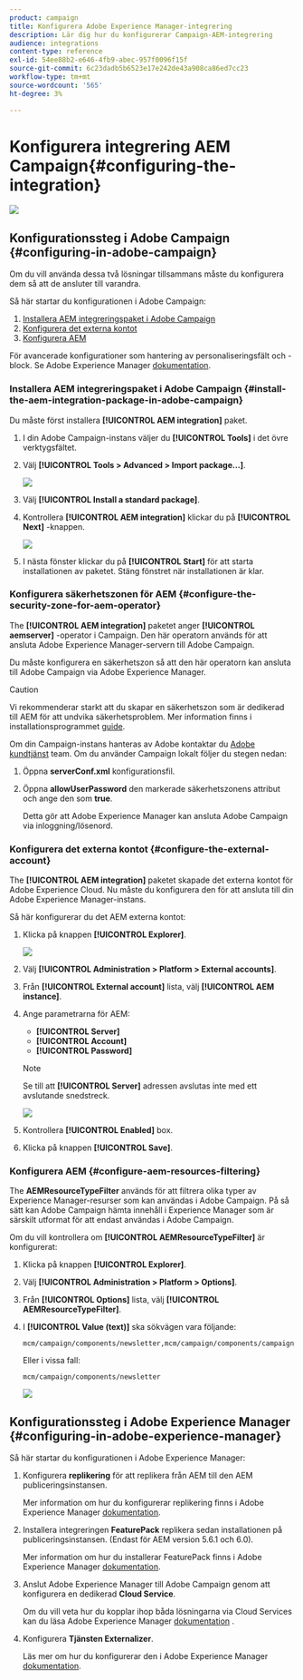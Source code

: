 ```yaml
---
product: campaign
title: Konfigurera Adobe Experience Manager-integrering
description: Lär dig hur du konfigurerar Campaign-AEM-integrering
audience: integrations
content-type: reference
exl-id: 54ee88b2-e646-4fb9-abec-957f0096f15f
source-git-commit: 6c23dadb5b6523e17e242de43a908ca86ed7cc23
workflow-type: tm+mt
source-wordcount: '565'
ht-degree: 3%

---
```


# Konfigurera integrering AEM Campaign{#configuring-the-integration}

![](../../assets/common.svg)

## Konfigurationssteg i Adobe Campaign {#configuring-in-adobe-campaign}

Om du vill använda dessa två lösningar tillsammans måste du konfigurera dem så att de ansluter till varandra.

Så här startar du konfigurationen i Adobe Campaign:

1. [Installera AEM integreringspaket i Adobe Campaign](#install-the-aem-integration-package-in-adobe-campaign)
1. [Konfigurera det externa kontot](#configure-the-external-account)
1. [Konfigurera AEM](#configure-aem-resources-filtering)

För avancerade konfigurationer som hantering av personaliseringsfält och -block. Se Adobe Experience Manager [dokumentation](https://helpx.adobe.com/experience-manager/6-5/sites/administering/using/campaignonpremise.html).

### Installera AEM integreringspaket i Adobe Campaign {#install-the-aem-integration-package-in-adobe-campaign}

Du måste först installera **[!UICONTROL AEM integration]** paket.

1. I din Adobe Campaign-instans väljer du **[!UICONTROL Tools]** i det övre verktygsfältet.
1. Välj **[!UICONTROL Tools > Advanced > Import package...]**.

   ![](assets/aem_config_1.png)

1. Välj **[!UICONTROL Install a standard package]**.
1. Kontrollera **[!UICONTROL AEM integration]** klickar du på **[!UICONTROL Next]** -knappen.

   ![](assets/aem_config_2.png)

1. I nästa fönster klickar du på **[!UICONTROL Start]** för att starta installationen av paketet. Stäng fönstret när installationen är klar.

### Konfigurera säkerhetszonen för AEM {#configure-the-security-zone-for-aem-operator}

The **[!UICONTROL AEM integration]** paketet anger **[!UICONTROL aemserver]** -operator i Campaign. Den här operatorn används för att ansluta Adobe Experience Manager-servern till Adobe Campaign.

Du måste konfigurera en säkerhetszon så att den här operatorn kan ansluta till Adobe Campaign via Adobe Experience Manager.

>[!CAUTION]
>
>Vi rekommenderar starkt att du skapar en säkerhetszon som är dedikerad till AEM för att undvika säkerhetsproblem. Mer information finns i installationsprogrammet [guide](../../installation/using/security-zones.md).

Om din Campaign-instans hanteras av Adobe kontaktar du [Adobe kundtjänst](https://helpx.adobe.com/se/enterprise/admin-guide.html/enterprise/using/support-for-experience-cloud.ug.html) team. Om du använder Campaign lokalt följer du stegen nedan:

1. Öppna **serverConf.xml** konfigurationsfil.
1. Öppna **allowUserPassword** den markerade säkerhetszonens attribut och ange den som **true**.

   Detta gör att Adobe Experience Manager kan ansluta Adobe Campaign via inloggning/lösenord.

### Konfigurera det externa kontot {#configure-the-external-account}

The **[!UICONTROL AEM integration]** paketet skapade det externa kontot för Adobe Experience Cloud. Nu måste du konfigurera den för att ansluta till din Adobe Experience Manager-instans.

Så här konfigurerar du det AEM externa kontot:

1. Klicka på knappen **[!UICONTROL Explorer]**.

   ![](assets/aem_config_3.png)

1. Välj **[!UICONTROL Administration > Platform > External accounts]**.
1. Från **[!UICONTROL External account]** lista, välj **[!UICONTROL AEM instance]**.
1. Ange parametrarna för AEM:

   * **[!UICONTROL Server]**
   * **[!UICONTROL Account]**
   * **[!UICONTROL Password]**

   >[!NOTE]
   >
   >Se till att **[!UICONTROL Server]** adressen avslutas inte med ett avslutande snedstreck.

   ![](assets/aem_config_4.png)

1. Kontrollera **[!UICONTROL Enabled]** box.
1. Klicka på knappen **[!UICONTROL Save]**.

### Konfigurera AEM {#configure-aem-resources-filtering}

The **AEMResourceTypeFilter** används för att filtrera olika typer av Experience Manager-resurser som kan användas i Adobe Campaign. På så sätt kan Adobe Campaign hämta innehåll i Experience Manager som är särskilt utformat för att endast användas i Adobe Campaign.

Om du vill kontrollera om **[!UICONTROL AEMResourceTypeFilter]** är konfigurerat:

1. Klicka på knappen **[!UICONTROL Explorer]**.
1. Välj **[!UICONTROL Administration > Platform > Options]**.
1. Från **[!UICONTROL Options]** lista, välj **[!UICONTROL AEMResourceTypeFilter]**.
1. I **[!UICONTROL Value (text)]** ska sökvägen vara följande:

   ```
   mcm/campaign/components/newsletter,mcm/campaign/components/campaign_newsletterpage,mcm/neolane/components/newsletter
   ```

   Eller i vissa fall:

   ```
   mcm/campaign/components/newsletter
   ```

   ![](assets/aem_config_5.png)

## Konfigurationssteg i Adobe Experience Manager {#configuring-in-adobe-experience-manager}

Så här startar du konfigurationen i Adobe Experience Manager:

1. Konfigurera **replikering** för att replikera från AEM till den AEM publiceringsinstansen.

   Mer information om hur du konfigurerar replikering finns i Adobe Experience Manager [dokumentation](https://helpx.adobe.com/experience-manager/6-5/sites/deploying/using/replication.html).

1. Installera integreringen **FeaturePack** replikera sedan installationen på publiceringsinstansen. (Endast för AEM version 5.6.1 och 6.0).

   Mer information om hur du installerar FeaturePack finns i Adobe Experience Manager [dokumentation](https://helpx.adobe.com/experience-manager/aem-previous-versions.html).

1. Anslut Adobe Experience Manager till Adobe Campaign genom att konfigurera en dedikerad **Cloud Service**.

   Om du vill veta hur du kopplar ihop båda lösningarna via Cloud Services kan du läsa Adobe Experience Manager [dokumentation](https://helpx.adobe.com/experience-manager/6-5/sites/administering/using/campaignonpremise.html#ConfiguringAdobeExperienceManager) .

1. Konfigurera **Tjänsten Externalizer**.

   Läs mer om hur du konfigurerar den i Adobe Experience Manager [dokumentation](https://helpx.adobe.com/experience-manager/6-5/sites/developing/using/externalizer.html).
